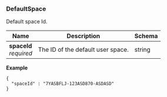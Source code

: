 
<a name="defaultspace"></a>
### DefaultSpace
Default space Id.


|Name|Description|Schema|
|---|---|---|
|**spaceId**  <br>*required*|The ID of the default user space.|string|

**Example**
```
{
  "spaceId" : "7YASBFLJ-123ASD870-ASDASD"
}
```



